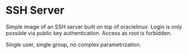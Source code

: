SSH Server
==========

Simple image of an SSH server built on top of oraclelinux.
Login is only possible via public key authentication.
Access as root is forbidden.

Single user, single group, no complex parametrization.